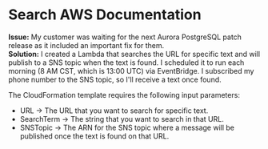 # Search AWS Documentation
**Issue:** My customer was waiting for the next Aurora PostgreSQL patch release as it included an important fix for them.  
**Solution:** I created a Lambda that searches the URL for specific text and will publish to a SNS topic when the text is found. I scheduled it to run each morning (8 AM CST, which is 13:00 UTC) via EventBridge. I subscribed my phone number to the SNS topic, so I'll receive a text once found.

The CloudFormation template requires the following input parameters:  
- URL -> The URL that you want to search for specific text.
- SearchTerm -> The string that you want to search in that URL.
- SNSTopic -> The ARN for the SNS topic where a message will be published once the text is found on that URL.
